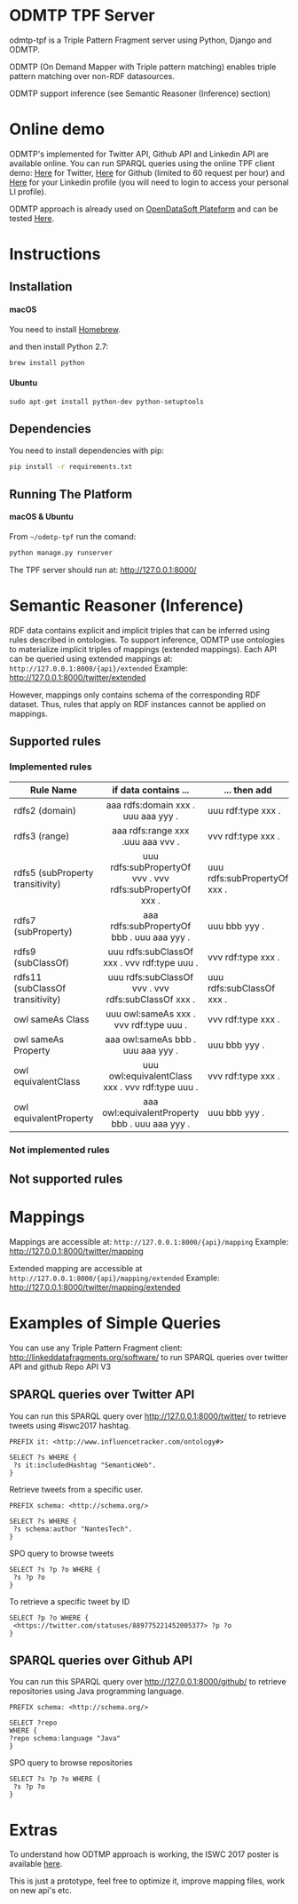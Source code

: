 # ODMTP TPF Server
odmtp-tpf is a Triple Pattern Fragment server using Python, Django and ODMTP.

ODMTP (On Demand Mapper with Triple pattern matching) enables triple pattern matching over non-RDF datasources.

ODMTP support inference (see Semantic Reasoner (Inference) section)

# Online demo

ODMTP's implemented for Twitter API, Github API and Linkedin API are available online. You can run SPARQL queries using the online TPF client demo: [Here](http://query.linkeddatafragments.org/#datasources=http%3A%2F%2Fodmtp.priloo.univ-nantes.fr%2Ftwitter%2Fextended%2F&query=PREFIX%20it%3A%20%3Chttp%3A%2F%2Fwww.influencetracker.com%2Fontology%23%3E%0A%0ASELECT%20%3Fs%20WHERE%20%7B%0A%20%20%3Fs%20it%3AincludedHashtag%20%22SemanticWeb%22.%0A%7D) for Twitter,  [Here](http://query.linkeddatafragments.org/#datasources=http%3A%2F%2Fodmtp.priloo.univ-nantes.fr%2Fgithub%2Fextended%2F&query=PREFIX%20schema%3A%20%3Chttp%3A%2F%2Fschema.org%2F%3E%0A%0ASELECT%20%3Frepo%0AWHERE%20%7B%0A%09%3Frepo%20schema%3Alanguage%20%22Java%22%0A%7D) for Github (limited to 60 request per hour) and [Here](http://odmtp.priloo.univ-nantes.fr/linkedin/authentification/) for your Linkedin profile (you will need to login to access your personal LI profile).

ODMTP approach is already used on [OpenDataSoft Plateform](https://data.opendatasoft.com) and can be tested [Here](http://query.linkeddatafragments.org/#datasources=https%3A%2F%2Fpublic.opendatasoft.com%2Fapi%2Ftpf%2Froman-emperors%2F&query=PREFIX%20roman%3A%20%3Chttps%3A%2F%2Fpublic.opendatasoft.com%2Fld%2Fontologies%2Froman-emperors%2F%3E%0A%0ASELECT%20%3Fname%20WHERE%20%7B%0A%20%20%3Fs%20roman%3Abirth_cty%20%22Rome%22%5E%5Exsd%3Astring%20.%0A%20%20%3Fs%20roman%3Areign_start%20%3Fdate%20.%0A%20%20%20%20FILTER%20(%3Fdate%20%3E%20%220014-12-31T00%3A00%3A00%2B00%3A00%22%5E%5Exsd%3AdateTime)%0A%20%20%3Fs%20%20roman%3Aname%20%3Fname%20.%0A%7D).

# Instructions
## Installation

#### macOS
You need to install [Homebrew](http://brew.sh/).

and then install Python 2.7:
```bash
brew install python
```
#### Ubuntu
```
sudo apt-get install python-dev python-setuptools
```

## Dependencies
You need to install dependencies with pip:
```bash
pip install -r requirements.txt
```

## Running The Platform
#### macOS & Ubuntu
From `~/odmtp-tpf` run the comand:
```bash
python manage.py runserver
```

The TPF server should run at: http://127.0.0.1:8000/

# Semantic Reasoner (Inference)
RDF data contains explicit and implicit triples that can be inferred using rules described in ontologies.
To support inference, ODMTP use ontologies to materialize implicit triples of mappings (extended mappings).
Each API can be queried using extended mappings at: `http://127.0.0.1:8000/{api}/extended`
Example: http://127.0.0.1:8000/twitter/extended

However, mappings only contains schema of the corresponding RDF dataset.
Thus, rules that apply on RDF instances cannot be applied on mappings.

## Supported rules



### Implemented rules

| Rule Name                        |                    if data contains ...                   | ... then add                 |
|----------------------------------|:---------------------------------------------------------:|------------------------------|
| rdfs2 (domain)                   | aaa rdfs:domain xxx . uuu aaa yyy .                       | uuu rdf:type xxx .           |
| rdfs3 (range)                    | aaa rdfs:range xxx  .uuu aaa vvv .                        | vvv rdf:type xxx .           |
| rdfs5 (subProperty transitivity) | uuu rdfs:subPropertyOf vvv . vvv rdfs:subPropertyOf xxx . | uuu rdfs:subPropertyOf xxx . |
| rdfs7 (subProperty)              | aaa rdfs:subPropertyOf bbb . uuu aaa yyy .                | uuu bbb yyy .                |
| rdfs9 (subClassOf)               | uuu rdfs:subClassOf xxx . vvv rdf:type uuu .              | vvv rdf:type xxx .           |
| rdfs11 (subClassOf transitivity) | uuu rdfs:subClassOf vvv . vvv rdfs:subClassOf xxx .       | uuu rdfs:subClassOf xxx .    |
| owl sameAs Class                 | uuu owl:sameAs xxx . vvv rdf:type uuu .                   | vvv rdf:type xxx .           |
| owl sameAs Property              | aaa owl:sameAs bbb . uuu aaa yyy .                        | uuu bbb yyy .                |
| owl equivalentClass              | uuu owl:equivalentClass xxx . vvv rdf:type uuu .          | vvv rdf:type xxx .           |
| owl equivalentProperty           | aaa owl:equivalentProperty bbb . uuu aaa yyy .            | uuu bbb yyy .                |

### Not implemented rules

## Not supported rules


# Mappings
Mappings are accessible at: `http://127.0.0.1:8000/{api}/mapping`
Example: http://127.0.0.1:8000/twitter/mapping

Extended mapping are accessible at `http://127.0.0.1:8000/{api}/mapping/extended`
Example: http://127.0.0.1:8000/twitter/mapping/extended

# Examples of Simple Queries
You can use any Triple Pattern Fragment client: http://linkeddatafragments.org/software/
to run SPARQL queries over twitter API and github Repo API V3
## SPARQL queries over Twitter API
You can run this SPARQL query over http://127.0.0.1:8000/twitter/ to retrieve tweets using #iswc2017 hashtag.
```sparql
PREFIX it: <http://www.influencetracker.com/ontology#>

SELECT ?s WHERE {
 ?s it:includedHashtag "SemanticWeb".
}
```

Retrieve tweets from a specific user.
```sparql
PREFIX schema: <http://schema.org/>

SELECT ?s WHERE {
 ?s schema:author "NantesTech".
}
```

SPO query to browse tweets
```sparql
SELECT ?s ?p ?o WHERE {
 ?s ?p ?o
}
```

To retrieve a specific tweet by ID
```sparql
SELECT ?p ?o WHERE {
 <https://twitter.com/statuses/889775221452005377> ?p ?o
}
```

## SPARQL queries over Github API
You can run this SPARQL query over http://127.0.0.1:8000/github/ to retrieve repositories using Java programming language.
```sparql
PREFIX schema: <http://schema.org/>

SELECT ?repo
WHERE {
?repo schema:language "Java"
}
```

SPO query to browse repositories
```sparql
SELECT ?s ?p ?o WHERE {
 ?s ?p ?o
}
```

# Extras
To understand how ODTMP approach is working, the ISWC 2017 poster is available [here](https://docs.google.com/presentation/d/e/2PACX-1vT7fstdxp9LrqPdYpVpbDopBjBLJB5oUysFDp8iS3Z33MCqk-6Yq-2OrWZuWT1tqyFWLeAYcv2kshXe/embed?).

This is just a prototype, feel free to optimize it, improve mapping files, work on new api's etc.
